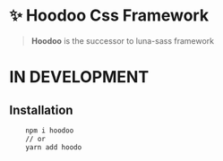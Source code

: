 # ✨ Hoodoo Css Framework
> __Hoodoo__ is the successor to luna-sass framework 

# IN DEVELOPMENT



## Installation
```bash
    npm i hoodoo
    // or 
    yarn add hoodo
```